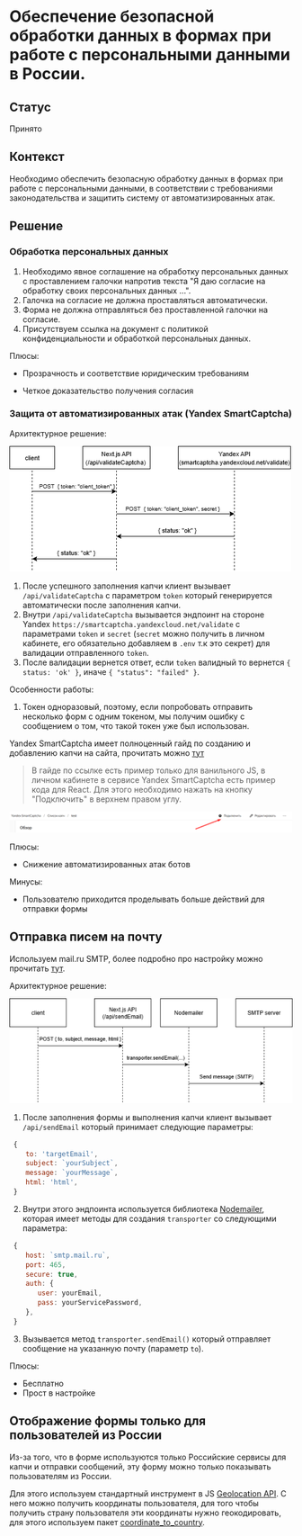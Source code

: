 # Обеспечение безопасной обработки данных в формах при работе с персональными данными в России.

## Статус
Принято

## Контекст
Необходимо обеспечить безопасную обработку данных в формах при работе с персональными данными, в соответствии с требованиями законодательства и защитить систему от автоматизированных атак.

## Решение
### Обработка персональных данных
1. Необходимо явное соглашение на обработку персональных данных с проставлением галочки напротив текста
"Я даю согласие на обработку своих персональных данных ...".
2. Галочка на согласие не должна проставляться автоматически.
2. Форма не должна отправляться без проставленной галочки на согласие.
3. Присутствуем ссылка на документ с политикой конфиденциальности и обработкой персональных данных.

Плюсы:
- Прозрачность и соответствие юридическим требованиям

- Четкое доказательство получения согласия

### Защита от автоматизированных атак (Yandex SmartCaptcha)
Архитектурное решение:

![alt text](./images/captcha-schema.png)

1. После успешного заполнения капчи клиент вызывает `/api/validateCaptcha` с параметром `token` который генерируется автоматически после заполнения капчи.
2. Внутри `/api/validateCaptcha` вызывается эндпоинт на стороне Yandex `https://smartcaptcha.yandexcloud.net/validate` с параметрами `token` и `secret` (`secret` можно получить в личном кабинете, его обязательно добавляем в `.env` т.к это секрет) для валидации отправленного `token`.
3. После валидации вернется ответ, если `token` валидный то вернется `{ status: 'ok' }`, иначе `{ "status": "failed" }`.

Особенности работы:
1. Токен одноразовый, поэтому, если попробовать отправить несколько форм с одним токеном, мы получим ошибку с сообщением о том, что такой токен уже был использован.

Yandex SmartCaptcha имеет полноценный гайд по созданию и добавлению капчи на сайта, прочитать можно [тут](https://yandex.cloud/ru/docs/smartcaptcha/quickstart#node_1)

>В гайде по ссылке есть пример только для ванильного JS, в личном кабинете в сервисе Yandex SmartCaptcha есть пример кода для React. Для этого необходимо нажать на кнопку "Подключить" в верхнем правом углу.

![alt text](./images/location-of-the-connect-button.png)

Плюсы:
- Снижение автоматизированных атак ботов

Минусы:
- Пользователю приходится проделывать больше действий для отправки формы

## Отправка писем на почту
Используем mail.ru SMTP, более подробно про настройку можно прочитать [тут](https://help.mail.ru/mail/login/mailer/#setup).

Архитектурное решение:

![alt text](./images/send-email.png)

1. После заполнения формы и выполнения капчи клиент вызывает `/api/sendEmail` который принимает следующие параметры:

```js
 {
    to: 'targetEmail',
    subject: `yourSubject`,
    message: `yourMessage`,
    html: 'html',
 }
```

2. Внутри этого эндпоинта используется библиотека [Nodemailer](https://nodemailer.com/), которая имеет методы для создания `transporter` со следующими параметра:

```js
 {
    host: `smtp.mail.ru`,
    port: 465,
    secure: true,
    auth: {
       user: yourEmail,
       pass: yourServicePassword,
    },
 }
```

3. Вызывается метод `transporter.sendEmail()` который отправляет сообщение на указанную почту (параметр `to`).


Плюсы:
- Бесплатно
- Прост в настройке

## Отображение формы только для пользователей из России
Из-за того, что в форме используются только Российские сервисы для капчи и отправки сообщений, эту форму можно только показывать пользователям из России.

Для этого используем стандартный инструмент в JS [Geolocation API](https://developer.mozilla.org/ru/docs/Web/API/Geolocation_API/Using_the_Geolocation_API). С него можно получить координаты пользователя, для того чтобы получить страну пользователя эти координаты нужно геокодировать, для этого используем пакет [coordinate_to_country](https://www.npmjs.com/package/coordinate_to_country).